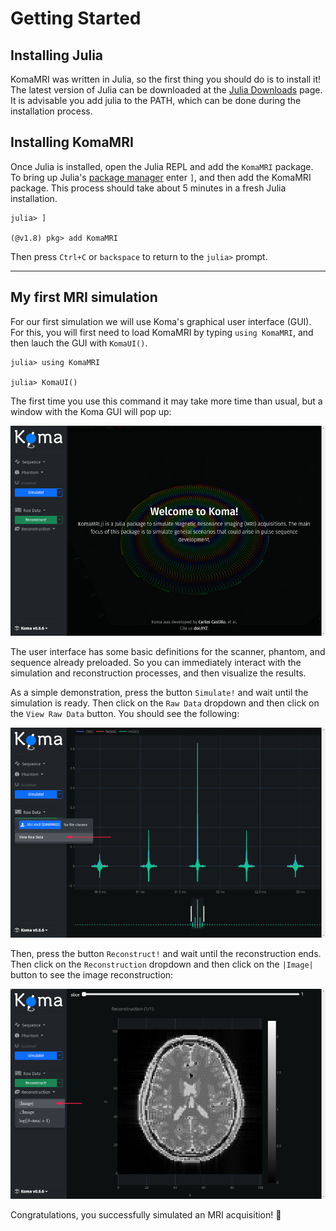 # Getting Started

## Installing Julia

KomaMRI was written in Julia, so the first thing you should do is to install it! The latest version of Julia can be downloaded at the [Julia Downloads](https://julialang.org/downloads/) page. It is advisable you add julia to the PATH, which can be done during the installation process.

## Installing KomaMRI

Once Julia is installed, open the Julia REPL and add the `KomaMRI` package. To bring up Julia's [package manager](https://docs.julialang.org/en/v1/stdlib/Pkg/) enter `]`, and then add the KomaMRI package. This process should take about 5 minutes in a fresh Julia installation. 

```julia-repl
julia> ]

(@v1.8) pkg> add KomaMRI
```
Then press `Ctrl+C` or `backspace` to return to the `julia>` prompt.


---
## My first MRI simulation

For our first simulation we will use Koma's graphical user interface (GUI). For this, you will first need to load KomaMRI by typing `using KomaMRI`, and then lauch the GUI with `KomaUI()`.

```julia-repl
julia> using KomaMRI

julia> KomaUI()
```
The first time you use this command it may take more time than usual, but a window with the Koma GUI will pop up:

![](assets/ui-mainpage.png)

The user interface has some basic definitions for the scanner, phantom, and sequence already preloaded. So you can immediately interact with the simulation and reconstruction processes, and then visualize the results.

As a simple demonstration, press the button `Simulate!` and wait until the simulation is ready. Then click on the `Raw Data` dropdown and then click on the `View Raw Data` button. You should see the following:

![](assets/ui-view-raw-data.png)

Then, press the button `Reconstruct!` and wait until the reconstruction ends. Then click on the `Reconstruction` dropdown and then click on the `|Image|` button to see the image reconstruction: 

![](assets/ui-view-abs-image.png)

Congratulations, you successfully simulated an MRI acquisition! 🎊